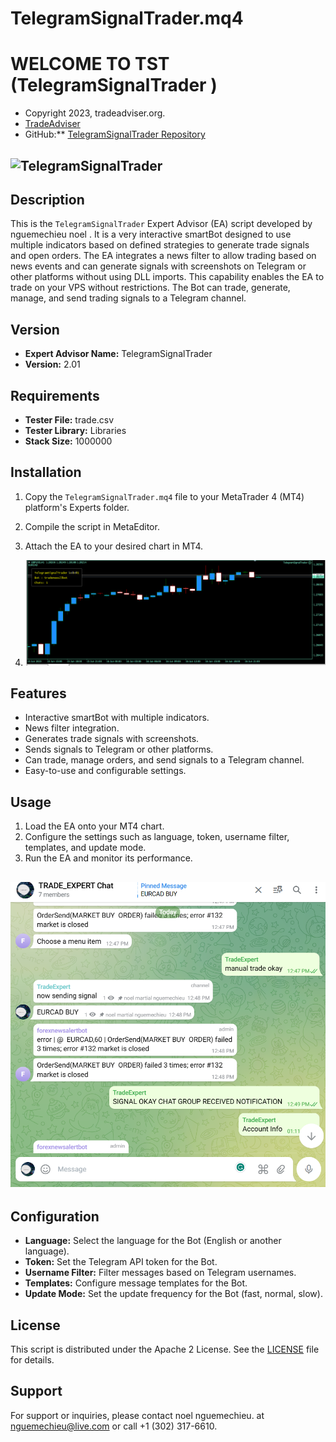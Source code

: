 
# TelegramSignalTrader.mq4
#                                      WELCOME TO  TST (TelegramSignalTrader )
 -  Copyright 2023, tradeadviser.org.
 - [TradeAdviser](https://www.tradeadviser.org)
 - GitHub:** [TelegramSignalTrader Repository](https://github.com/nguemechieu/TelegramSignalTrader)

## ![TelegramSignalTrader](TST.ico)


## Description

This is the `TelegramSignalTrader` Expert Advisor (EA) script developed by nguemechieu noel . It is a very interactive smartBot designed to use multiple indicators based on defined strategies to generate trade signals and open orders. The EA integrates a news filter to allow trading based on news events and can generate signals with screenshots on Telegram or other platforms without using DLL imports. This capability enables the EA to trade on your VPS without restrictions. The Bot can trade, generate, manage, and send trading signals to a Telegram channel.

## Version

- **Expert Advisor Name:** TelegramSignalTrader
- **Version:** 2.01

## Requirements
 
- **Tester File:** trade.csv
- **Tester Library:** Libraries
- **Stack Size:** 1000000

## Installation

1. Copy the `TelegramSignalTrader.mq4` file to your MetaTrader 4 (MT4) platform's Experts folder.
2. Compile the script in MetaEditor.
3. Attach the EA to your desired chart in MT4.

4. ![telegramsignaltrader](telegramsignaltrader.png)

## Features

- Interactive smartBot with multiple indicators.
- News filter integration.
- Generates trade signals with screenshots.
- Sends signals to Telegram or other platforms.
- Can trade, manage orders, and send signals to a Telegram channel.
- Easy-to-use and configurable settings.

## Usage

1. Load the EA onto your MT4 chart.
2. Configure the settings such as language, token, username filter, templates, and update mode.
3. Run the EA and monitor its performance.
## ![TelegramSignalTrader](chat.png)
## Configuration

- **Language:** Select the language for the Bot (English or another language).
- **Token:** Set the Telegram API token for the Bot.
- **Username Filter:** Filter messages based on Telegram usernames.
- **Templates:** Configure message templates for the Bot.
- **Update Mode:** Set the update frequency for the Bot (fast, normal, slow).

## License

This script is distributed under the Apache 2 License. See the [LICENSE](LICENSE) file for details.

## Support


For support or inquiries, please contact noel nguemechieu. at [nguemechieu@live.com](mailto:nguemechieu@live.com) or call +1 (302) 317-6610.
